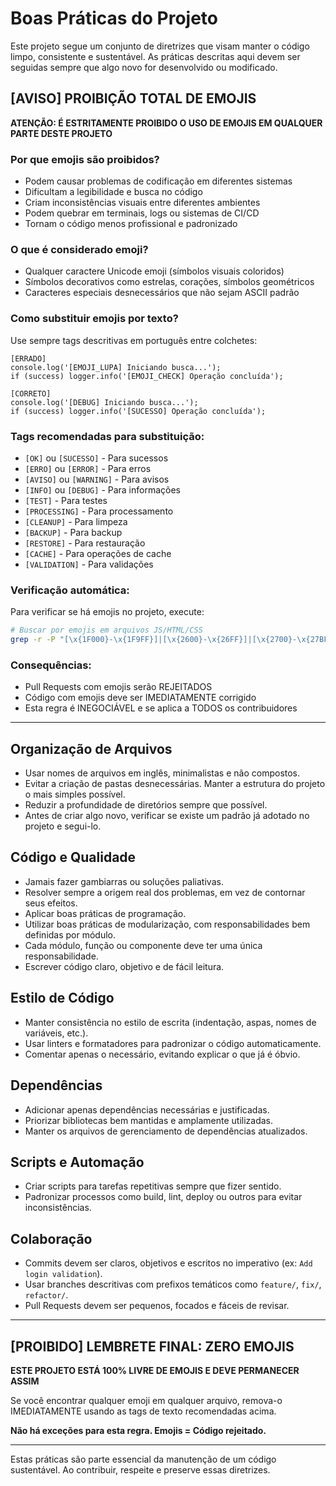 # Boas Práticas do Projeto

Este projeto segue um conjunto de diretrizes que visam manter o código limpo, consistente e sustentável. As práticas descritas aqui devem ser seguidas sempre que algo novo for desenvolvido ou modificado.

## [AVISO] PROIBIÇÃO TOTAL DE EMOJIS

**ATENÇÃO: É ESTRITAMENTE PROIBIDO O USO DE EMOJIS EM QUALQUER PARTE DESTE PROJETO**

### Por que emojis são proibidos?
- Podem causar problemas de codificação em diferentes sistemas
- Dificultam a legibilidade e busca no código
- Criam inconsistências visuais entre diferentes ambientes
- Podem quebrar em terminais, logs ou sistemas de CI/CD
- Tornam o código menos profissional e padronizado

### O que é considerado emoji?
- Qualquer caractere Unicode emoji (símbolos visuais coloridos)
- Símbolos decorativos como estrelas, corações, símbolos geométricos
- Caracteres especiais desnecessários que não sejam ASCII padrão

### Como substituir emojis por texto?
Use sempre tags descritivas em português entre colchetes:

```
[ERRADO]
console.log('[EMOJI_LUPA] Iniciando busca...');
if (success) logger.info('[EMOJI_CHECK] Operação concluída');

[CORRETO]
console.log('[DEBUG] Iniciando busca...');
if (success) logger.info('[SUCESSO] Operação concluída');
```

### Tags recomendadas para substituição:
- `[OK]` ou `[SUCESSO]` - Para sucessos
- `[ERRO]` ou `[ERROR]` - Para erros
- `[AVISO]` ou `[WARNING]` - Para avisos
- `[INFO]` ou `[DEBUG]` - Para informações
- `[TEST]` - Para testes
- `[PROCESSING]` - Para processamento
- `[CLEANUP]` - Para limpeza
- `[BACKUP]` - Para backup
- `[RESTORE]` - Para restauração
- `[CACHE]` - Para operações de cache
- `[VALIDATION]` - Para validações

### Verificação automática:
Para verificar se há emojis no projeto, execute:
```bash
# Buscar por emojis em arquivos JS/HTML/CSS
grep -r -P "[\x{1F000}-\x{1F9FF}]|[\x{2600}-\x{26FF}]|[\x{2700}-\x{27BF}]" --include="*.js" --include="*.html" --include="*.css" .
```

### Consequências:
- Pull Requests com emojis serão REJEITADOS
- Código com emojis deve ser IMEDIATAMENTE corrigido
- Esta regra é INEGOCIÁVEL e se aplica a TODOS os contribuidores

---

## Organização de Arquivos

- Usar nomes de arquivos em inglês, minimalistas e não compostos.
- Evitar a criação de pastas desnecessárias. Manter a estrutura do projeto o mais simples possível.
- Reduzir a profundidade de diretórios sempre que possível.
- Antes de criar algo novo, verificar se existe um padrão já adotado no projeto e segui-lo.

## Código e Qualidade

- Jamais fazer gambiarras ou soluções paliativas.
- Resolver sempre a origem real dos problemas, em vez de contornar seus efeitos.
- Aplicar boas práticas de programação.
- Utilizar boas práticas de modularização, com responsabilidades bem definidas por módulo.
- Cada módulo, função ou componente deve ter uma única responsabilidade.
- Escrever código claro, objetivo e de fácil leitura.

## Estilo de Código

- Manter consistência no estilo de escrita (indentação, aspas, nomes de variáveis, etc.).
- Usar linters e formatadores para padronizar o código automaticamente.
- Comentar apenas o necessário, evitando explicar o que já é óbvio.

## Dependências

- Adicionar apenas dependências necessárias e justificadas.
- Priorizar bibliotecas bem mantidas e amplamente utilizadas.
- Manter os arquivos de gerenciamento de dependências atualizados.

## Scripts e Automação

- Criar scripts para tarefas repetitivas sempre que fizer sentido.
- Padronizar processos como build, lint, deploy ou outros para evitar inconsistências.

## Colaboração

- Commits devem ser claros, objetivos e escritos no imperativo (ex: `Add login validation`).
- Usar branches descritivas com prefixos temáticos como `feature/`, `fix/`, `refactor/`.
- Pull Requests devem ser pequenos, focados e fáceis de revisar.

---

## [PROIBIDO] LEMBRETE FINAL: ZERO EMOJIS

**ESTE PROJETO ESTÁ 100% LIVRE DE EMOJIS E DEVE PERMANECER ASSIM**

Se você encontrar qualquer emoji em qualquer arquivo, remova-o IMEDIATAMENTE usando as tags de texto recomendadas acima.

**Não há exceções para esta regra. Emojis = Código rejeitado.**

---

Estas práticas são parte essencial da manutenção de um código sustentável. Ao contribuir, respeite e preserve essas diretrizes.
